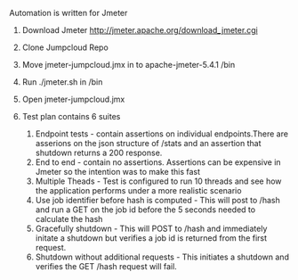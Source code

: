 Automation is written for Jmeter

1. Download Jmeter 
http://jmeter.apache.org/download_jmeter.cgi

2. Clone Jumpcloud Repo
3. Move jmeter-jumpcloud.jmx in to apache-jmeter-5.4.1 /bin
4. Run ./jmeter.sh in /bin
5. Open jmeter-jumpcloud.jmx
6. Test plan contains 6 suites
    1. Endpoint tests -  contain assertions on individual endpoints.There are asserions on the json structure of /stats and an assertion that shutdown returns  a 200 response.
    2. End to end - contain no assertions. Assertions can be expensive in Jmeter so the intention was to make this fast
    3. Multiple Theads - Test is configured to run 10 threads and see how the application performs under a more realistic scenario
    4. Use job identifier before hash is computed - This will post to /hash and run a GET on the job id before the 5 seconds needed to calculate the hash
    5. Gracefully shutdown - This will POST to /hash and immediately initate a shutdown but verifies a job id is returned from the first request. 
    6. Shutdown without additional requests - This initiates a shutdown and verifies the GET /hash request will fail.
